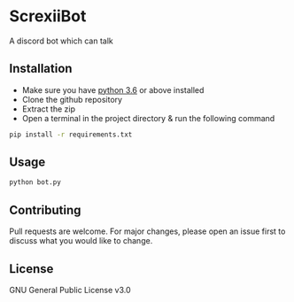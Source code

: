 # ScrexiiBot
 A discord bot which can talk

## Installation

- Make sure you have [python 3.6](https://www.python.org/downloads/) or above installed
- Clone the github repository
- Extract the zip
- Open a terminal in the project directory & run the following command

```bash
pip install -r requirements.txt
```

## Usage

```python 
python bot.py
```

## Contributing
Pull requests are welcome. For major changes, please open an issue first to discuss what you would like to change.

## License
GNU General Public License v3.0
